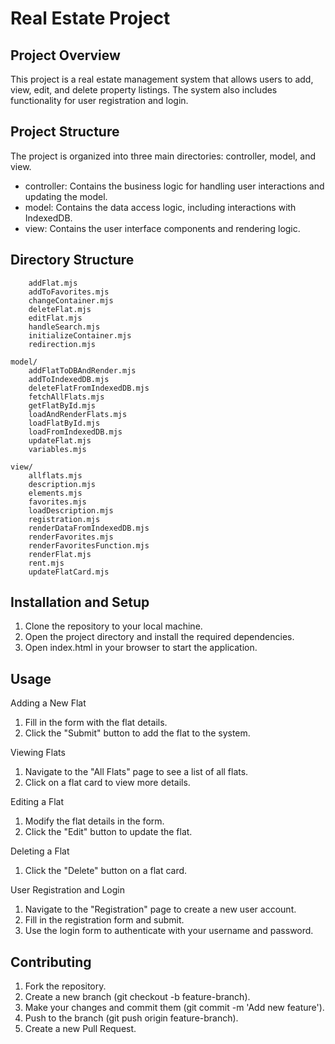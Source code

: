 # Real Estate Project

## Project Overview

This project is a real estate management system that allows users to add, view, edit, and delete property listings. The system also includes functionality for user registration and login.

## Project Structure

The project is organized into three main directories: controller, model, and view.

- controller: Contains the business logic for handling user interactions and updating the model.
- model: Contains the data access logic, including interactions with IndexedDB.
- view: Contains the user interface components and rendering logic.

## Directory Structure
```
    addFlat.mjs
    addToFavorites.mjs
    changeContainer.mjs
    deleteFlat.mjs
    editFlat.mjs
    handleSearch.mjs
    initializeContainer.mjs
    redirection.mjs

model/
    addFlatToDBAndRender.mjs
    addToIndexedDB.mjs
    deleteFlatFromIndexedDB.mjs
    fetchAllFlats.mjs
    getFlatById.mjs
    loadAndRenderFlats.mjs
    loadFlatById.mjs
    loadFromIndexedDB.mjs
    updateFlat.mjs
    variables.mjs

view/
    allflats.mjs
    description.mjs
    elements.mjs
    favorites.mjs
    loadDescription.mjs
    registration.mjs
    renderDataFromIndexedDB.mjs
    renderFavorites.mjs
    renderFavoritesFunction.mjs
    renderFlat.mjs
    rent.mjs
    updateFlatCard.mjs
```
## Installation and Setup
1. Clone the repository to your local machine.
2. Open the project directory and install the required dependencies.
3. Open index.html in your browser to start the application.

## Usage

Adding a New Flat

1. Fill in the form with the flat details.
2. Click the "Submit" button to add the flat to the system.

Viewing Flats

1. Navigate to the "All Flats" page to see a list of all flats.
2. Click on a flat card to view more details.

Editing a Flat

1. Modify the flat details in the form.
2. Click the "Edit" button to update the flat.

Deleting a Flat

1. Click the "Delete" button on a flat card.

User Registration and Login

1. Navigate to the "Registration" page to create a new user account.
2. Fill in the registration form and submit.
3. Use the login form to authenticate with your username and password.

## Contributing
1. Fork the repository.
2. Create a new branch (git checkout -b feature-branch).
3. Make your changes and commit them (git commit -m 'Add new feature').
4. Push to the branch (git push origin feature-branch).
5. Create a new Pull Request.